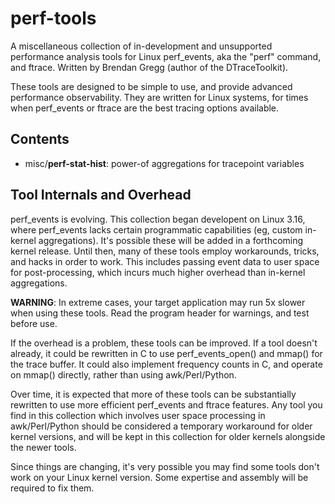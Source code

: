 perf-tools
==========

A miscellaneous collection of in-development and unsupported performance analysis tools for Linux perf_events, aka the "perf" command, and ftrace. Written by Brendan Gregg (author of the DTraceToolkit).

These tools are designed to be simple to use, and provide advanced performance observability. They are written for Linux systems, for times when perf_events or ftrace are the best tracing options available.

## Contents

- misc/__perf-stat-hist__: power-of aggregations for tracepoint variables

## Tool Internals and Overhead

perf_events is evolving. This collection began developent on Linux 3.16, where perf_events lacks certain programmatic capabilities (eg, custom in-kernel aggregations). It's possible these will be added in a forthcoming kernel release. Until then, many of these tools employ workarounds, tricks, and hacks in order to work. This includes passing event data to user space for post-processing, which incurs much higher overhead than in-kernel aggregations.

__WARNING__: In extreme cases, your target application may run 5x slower when using these tools. Read the program header for warnings, and test before use.

If the overhead is a problem, these tools can be improved. If a tool doesn't already, it could be rewritten in C to use perf_events_open() and mmap() for the trace buffer. It could also implement frequency counts in C, and operate on mmap() directly, rather than using awk/Perl/Python.

Over time, it is expected that more of these tools can be substantially rewritten to use more efficient perf_events and ftrace features. Any tool you find in this collection which involves user space processing in awk/Perl/Python should be considered a temporary workaround for older kernel versions, and will be kept in this collection for older kernels alongside the newer tools.

Since things are changing, it's very possible you may find some tools don't work on your Linux kernel version. Some expertise and assembly will be required to fix them.
